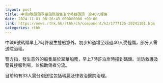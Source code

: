 ```yaml
---
layout: post
title: 中環9號碼頭翠華船務船隻泊岸時撞碼頭　逾40人輕傷
date: 2024-11-01 08:26:43.000000000 +08:00
link: https://news.rthk.hk/rthk/ch/component/k2/1777125-20241101.htm
categories: rthk
---
```


中環9號碼頭早上7時許發生撞船意外，初步知道增至超過40人受輕傷，部分人需送院治理。

警方指，發生意外的船隻屬於翠華船務，早上7時許泊岸時撞到碼頭。消防救護及警員接報到場，並協助傷者分流。

目前約有33人需分別送往包括瑪麗及律敦治醫院治理。
